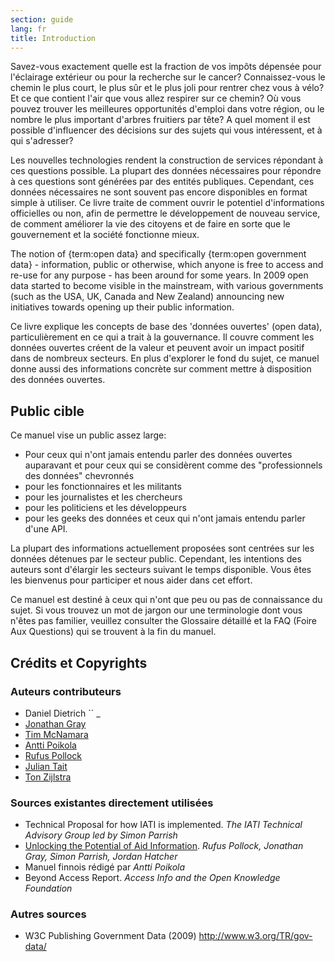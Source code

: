 ```yaml
---
section: guide
lang: fr
title: Introduction
---
```


Savez-vous exactement quelle est la fraction de vos impôts dépensée pour l'éclairage extérieur ou pour la recherche sur le cancer? Connaissez-vous le chemin le plus court, le plus sûr et le plus joli pour rentrer chez vous à vélo? Et ce que contient l'air que vous allez respirer sur ce chemin? Où vous pouvez trouver les meilleures opportunités d'emploi dans votre région, ou le nombre le plus important d'arbres fruitiers par tête? A quel moment il est possible d'influencer des décisions sur des sujets qui vous intéressent, et à qui s'adresser?

Les nouvelles technologies rendent la construction de services répondant à ces questions possible. La plupart des données nécessaires pour répondre à ces questions sont générées par des entités publiques. Cependant, ces données nécessaires ne sont souvent pas encore disponibles en format simple à utiliser. Ce livre traite de comment ouvrir le potentiel d'informations officielles ou non, afin de permettre le développement de nouveau service, de comment améliorer la vie des citoyens et de faire en sorte que le gouvernement et la société fonctionne mieux.

The notion of {term:open data} and specifically {term:open government data} - information, public or otherwise, which anyone is free to access and re-use for any purpose - has been around for some years. In 2009 open data started to become visible in the mainstream, with various governments (such as the USA, UK, Canada and New Zealand) announcing new initiatives towards opening up their public information.

Ce livre explique les concepts de base des 'données ouvertes' (open data), particulièrement en ce qui a trait à la gouvernance. Il couvre comment les données ouvertes créent de la valeur et peuvent avoir un impact positif dans de nombreux secteurs. En plus d'explorer le fond du sujet, ce manuel donne aussi des informations concrète sur comment mettre à disposition des données ouvertes.

## Public cible

Ce manuel vise un public assez large:

-   Pour ceux qui n'ont jamais entendu parler des données ouvertes auparavant et pour ceux qui se considèrent comme des "professionnels des données" chevronnés
-   pour les fonctionnaires et les militants
-   pour les journalistes et les chercheurs
-   pour les politiciens et les développeurs
-   pour les geeks des données et ceux qui n'ont jamais entendu parler d'une API.

La plupart des informations actuellement proposées sont centrées sur les données détenues par le secteur public. Cependant, les intentions des auteurs sont d'élargir les secteurs suivant le temps disponible. Vous êtes les bienvenus pour participer et nous aider dans cet effort.

Ce manuel est destiné à ceux qui n'ont que peu ou pas de connaissance du sujet. Si vous trouvez un mot de jargon our une terminologie dont vous n'êtes pas familier, veuillez consulter the Glossaire détaillé et la FAQ (Foire Aux Questions) qui se trouvent à la fin du manuel.

## Crédits et Copyrights

### Auteurs contributeurs

-   Daniel Dietrich \`\` \_
-   [Jonathan Gray](http://jonathangray.org/)
-   [Tim McNamara](http://timmcnamara.co.nz)
-   [Antti Poikola](http://apoikola.wordpress.com/)
-   [Rufus Pollock](http://rufuspollock.org/)
-   [Julian Tait](http://www.littlestar.tv/)
-   [Ton Zijlstra](http://www.zylstra.org/)

### Sources existantes directement utilisées

-   Technical Proposal for how IATI is implemented. *The IATI Technical Advisory Group led by Simon Parrish*
-   [Unlocking the Potential of Aid Information](http://www.unlockingaid.info/). *Rufus Pollock, Jonathan Gray, Simon Parrish, Jordan Hatcher*
-   Manuel finnois rédigé par *Antti Poikola*
-   Beyond Access Report. *Access Info and the Open Knowledge Foundation*

### Autres sources

-   W3C Publishing Government Data (2009) <http://www.w3.org/TR/gov-data/>